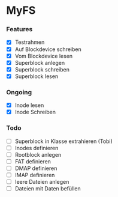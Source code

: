 # MyFS

### Features
- [x] Testrahmen
- [x] Auf Blockdevice schreiben
- [x] Vom Blockdevice lesen
- [x] Superblock anlegen
- [x] Superblock schreiben
- [x] Superblock lesen

### Ongoing
- [x] Inode lesen
- [x] Inode Schreiben

### Todo
- [ ] Superblock in Klasse extrahieren (Tobi)
- [ ] Inodes definieren
- [ ] Rootblock anlegen
- [ ] FAT definieren
- [ ] DMAP definieren
- [ ] IMAP definieren
- [ ] leere Dateien anlegen
- [ ] Dateien mit Daten befüllen
